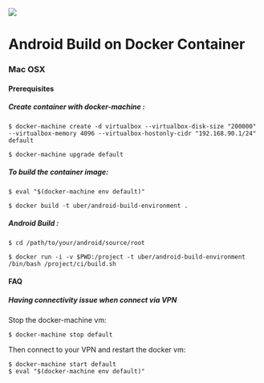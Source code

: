 [![](https://images.microbadger.com/badges/image/alrosot/android-build-environment.svg)](https://microbadger.com/images/alrosot/android-build-environment "Get your own image badge on microbadger.com")

Android Build on Docker Container
===


### Mac OSX

#### Prerequisites

##### Create container with docker-machine  :

    $ docker-machine create -d virtualbox --virtualbox-disk-size "200000"  --virtualbox-memory 4096 --virtualbox-hostonly-cidr "192.168.90.1/24" default

    $ docker-machine upgrade default


##### To build the container image:

    $ eval "$(docker-machine env default)"

    $ docker build -t uber/android-build-environment .

##### Android Build :

    $ cd /path/to/your/android/source/root

    $ docker run -i -v $PWD:/project -t uber/android-build-environment /bin/bash /project/ci/build.sh

#### FAQ

##### Having connectivity issue when connect via VPN

Stop the docker-machine vm:


	$ docker-machine stop default
	
Then connect to your VPN and restart the docker vm:

	$ docker-machine start default
	$ eval "$(docker-machine env default)"


